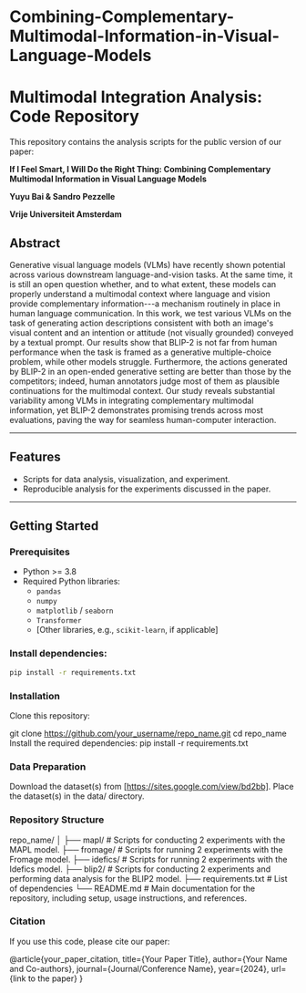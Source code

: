# Combining-Complementary-Multimodal-Information-in-Visual-Language-Models
# Multimodal Integration Analysis: Code Repository

This repository contains the analysis scripts for the public version of our paper:

**If I Feel Smart, I Will Do the Right Thing: Combining Complementary Multimodal Information in Visual Language Models**

**Yuyu Bai & Sandro Pezzelle** 

 
**Vrije Universiteit Amsterdam**  

## Abstract

Generative visual language models (VLMs) have recently shown potential across various downstream language-and-vision tasks. At the same time, it is still an open question whether, and to what extent, these models can 
properly understand a multimodal context where language and vision provide complementary information---a mechanism routinely in place in human language communication. In this work, we test various VLMs on the task of generating action descriptions consistent with both an image's visual content and an intention or attitude (not visually grounded) conveyed by a textual prompt. Our results show that BLIP-2 is not far from human performance when the task is framed as a generative multiple-choice problem, while other models struggle. Furthermore, the actions generated by BLIP-2 in an open-ended generative setting are better than those by the competitors; indeed, human annotators judge most of them as plausible continuations for the multimodal context. Our study reveals substantial variability among VLMs in integrating complementary multimodal information, yet BLIP-2 demonstrates promising trends across most evaluations, paving the way for seamless human-computer interaction.

---

## Features

- Scripts for data analysis, visualization, and experiment.
- Reproducible analysis for the experiments discussed in the paper.

---

## Getting Started

### Prerequisites

- Python >= 3.8
- Required Python libraries:
  - `pandas`
  - `numpy`
  - `matplotlib` / `seaborn`
  - `Transformer`
  - [Other libraries, e.g., `scikit-learn`, if applicable]

### Install dependencies:
```bash
pip install -r requirements.txt
```

### Installation
Clone this repository:

git clone https://github.com/your_username/repo_name.git
cd repo_name
Install the required dependencies:
pip install -r requirements.txt

### Data Preparation
Download the dataset(s) from [https://sites.google.com/view/bd2bb].
Place the dataset(s) in the data/ directory.


### Repository Structure

repo_name/
│
├── mapl/             # Scripts for conducting 2 experiments with the MAPL model.
├── fromage/          # Scripts for running 2 experiments with the Fromage model.
├── idefics/          # Scripts for running 2 experiments with the Idefics model.
├── blip2/            # Scripts for conducting 2 experiments and performing data analysis for the BLIP2 model.
├── requirements.txt  # List of dependencies
└── README.md         # Main documentation for the repository, including setup, usage instructions, and references.




### Citation
If you use this code, please cite our paper:

@article{your_paper_citation,
  title={Your Paper Title},
  author={Your Name and Co-authors},
  journal={Journal/Conference Name},
  year={2024},
  url={link to the paper}
}

